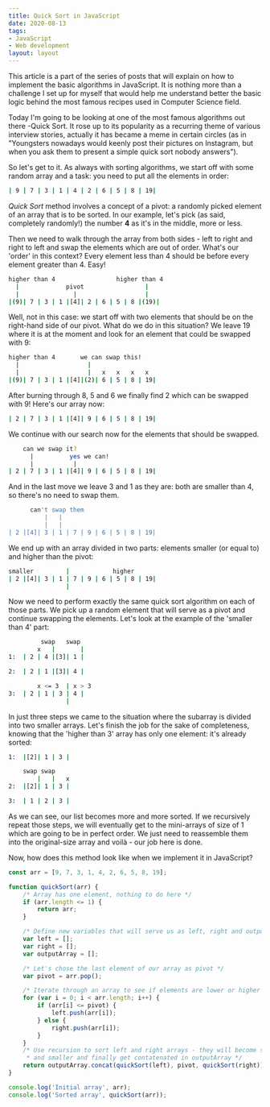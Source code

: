 ```yaml
---
title: Quick Sort in JavaScript
date: 2020-08-13
tags:
- JavaScript
- Web development
layout: layout
---
```


This article is a part of the series of posts that will explain on how to implement the basic algorithms in JavaScript. It is nothing more than a challenge I set up for myself that would help me understand better the basic logic behind the most famous recipes used in Computer Science field.


Today I'm going to be looking at one of the most famous algorithms out there -Quick Sort. It rose up to its popularity as a recurring theme of various interview stories, actually it has became a meme in certain circles (as in "Youngsters nowadays would keenly post their pictures on Instagram, but when you ask them to present a simple quick sort nobody answers").

So let's get to it. As always with sorting algorithms, we start off with some random array and a task: you need to put all the elements in order:

```bash
| 9 | 7 | 3 | 1 | 4 | 2 | 6 | 5 | 8 | 19|
```
*Quick Sort* method involves a concept of a pivot: a randomly picked element of an array that is to be sorted. In our example, let's pick (as said, completely randomly!) the number **4** as it's in the middle, more or less.

Then we need to walk through the array from both sides - left to right and right to left and swap the elements which are out of order. What's our 'order' in this context? Every element less than 4 should be before every element greater than 4. Easy!

```bash
higher than 4                 higher than 4
  |             pivot                 |
  |               |                   |
|(9)| 7 | 3 | 1 |[4]| 2 | 6 | 5 | 8 |(19)|
```

Well, not in this case: we start off with two elements that should be on the right-hand side of our pivot. What do we do in this situation? We leave 19 where it is at the moment and look for an element that could be swapped with 9:

```bash
higher than 4       we can swap this!
  |                   |
  |                   |   x   x   x   x
|(9)| 7 | 3 | 1 |[4]|(2)| 6 | 5 | 8 | 19|
```

After burning through 8, 5 and 6 we finally find 2 which can be swapped with 9! Here's our array now:

```bash
| 2 | 7 | 3 | 1 |[4]| 9 | 6 | 5 | 8 | 19|
```
We continue with our search now for the elements that should be swapped.

```bash
    can we swap it?
      |          yes we can!           
	  |           |
| 2 | 7 | 3 | 1 |[4]| 9 | 6 | 5 | 8 | 19|

```
And in the last move we leave 3 and 1 as they are: both are smaller than 4, so there's no need to swap them.

```bash
      can't swap them
          |   |
          |   |
| 2 |[4]| 3 | 1 | 7 | 9 | 6 | 5 | 8 | 19|
```
We end up with an array divided in two parts: elements smaller (or equal to) and higher than the pivot:

```bash
smaller         |            higher
| 2 |[4]| 3 | 1 | 7 | 9 | 6 | 5 | 8 | 19|
                |
```

Now we need to perform exactly the same quick sort algorithm on each of those parts. We pick up a random element that will serve as a pivot and continue swapping the elements. Let's look at the example of the 'smaller than 4' part:
```bash
		 swap   swap
        x   |       |
1:	| 2 | 4 |[3]| 1 |

2:	| 2 | 1 |[3]| 4 |

        x <= 3  | x > 3
3:	| 2 | 1 | 3 | 4 |
				|
```

In just three steps we came to the situation where the subarray is divided into two smaller arrays. Let's finish the job for the sake of completeness, knowing that the 'higher than 3' array has only one element: it's already sorted:
```bash
1:	|[2]| 1 | 3 |

	swap swap
	    |   |   x
2:	|[2]| 1 | 3 |

3:	| 1 | 2 | 3 |
```

As we can see, our list becomes more and more sorted. If we recursively repeat those steps, we will eventually get to the mini-arrays of size of 1 which are going to be in perfect order. We just need to reassemble them into the original-size array and voilà - our job here is done.

Now, how does this method look like when we implement it in JavaScript?

```javascript
const arr = [9, 7, 3, 1, 4, 2, 6, 5, 8, 19];

function quickSort(arr) {
    /* Array has one element, nothing to do here */
    if (arr.length <= 1) {
        return arr;
    }

    /* Define new variables that will serve us as left, right and output arrays */
    var left = [];
    var right = [];
    var outputArray = [];

    /* Let's chose the last element of our array as pivot */
    var pivot = arr.pop();

    /* Iterate through an array to see if elements are lower or higher than a pivot */
    for (var i = 0; i < arr.length; i++) {
        if (arr[i] <= pivot) {
            left.push(arr[i]);
        } else {
            right.push(arr[i]);
        }
    }
    /* Use recursion to sort left and right arrays - they will become smaller
     * and smaller and finally get contatenated in outputArray */
    return outputArray.concat(quickSort(left), pivot, quickSort(right));
}

console.log('Initial array', arr);
console.log('Sorted array', quickSort(arr));

```
